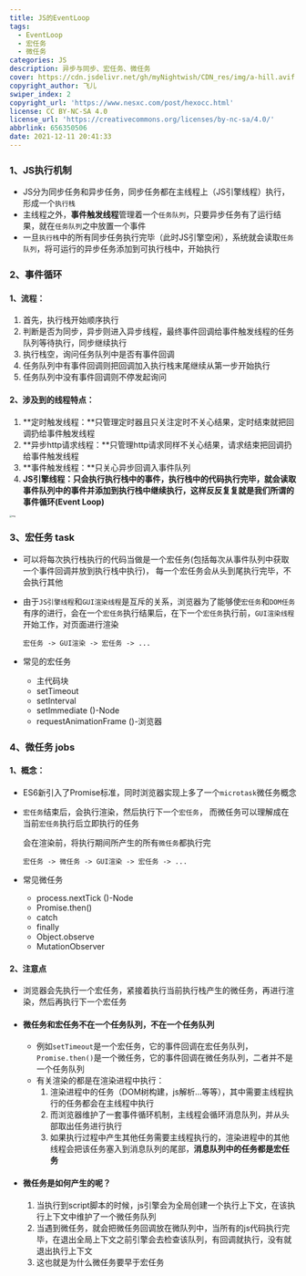 ```yaml
---
title: JS的EventLoop
tags:
  - EventLoop
  - 宏任务
  - 微任务
categories: JS
description: 异步与同步、宏任务、微任务
cover: https://cdn.jsdelivr.net/gh/myNightwish/CDN_res/img/a-hill.avif
copyright_author: 飞儿
swiper_index: 2
copyright_url: 'https://www.nesxc.com/post/hexocc.html'
license: CC BY-NC-SA 4.0
license_url: 'https://creativecommons.org/licenses/by-nc-sa/4.0/'
abbrlink: 656350506
date: 2021-12-11 20:41:33
---
```


### 1、JS执行机制 ###

* JS分为同步任务和异步任务，同步任务都在主线程上（JS引擎线程）执行，形成一个`执行栈`
* 主线程之外，**事件触发线程**管理着一个`任务队列`，只要异步任务有了运行结果，就在`任务队列`之中放置一个事件
* 一旦`执行栈`中的所有同步任务执行完毕（此时JS引擎空闲），系统就会读取`任务队列`，将可运行的异步任务添加到可执行栈中，开始执行

### 2、事件循环 ###

#### 1、流程： ####

1. 首先，执行栈开始顺序执行
2. 判断是否为同步，异步则进入异步线程，最终事件回调给事件触发线程的任务队列等待执行，同步继续执行
3. 执行栈空，询问任务队列中是否有事件回调
4. 任务队列中有事件回调则把回调加入执行栈末尾继续从第一步开始执行
5. 任务队列中没有事件回调则不停发起询问

#### 2、涉及到的线程特点： ####

1. **定时触发线程：**只管理定时器且只关注定时不关心结果，定时结束就把回调扔给事件触发线程
2. **异步http请求线程：**只管理http请求同样不关心结果，请求结束把回调扔给事件触发线程
3. **事件触发线程：**只关心异步回调入事件队列
4. **JS引擎线程：**只会执行执行栈中的事件，执行栈中的代码执行完毕，就会读取事件队列中的事件并添加到执行栈中继续执行，这样反反复复就是我们所谓的**事件循环(Event Loop)**

<img src="https://p1-jj.byteimg.com/tos-cn-i-t2oaga2asx/gold-user-assets/2020/1/18/16fb7acab03b35fa~tplv-t2oaga2asx-watermark.awebp" alt="img" style="zoom:25%;" />



### 3、宏任务         task ###

* 可以将每次执行栈执行的代码当做是一个宏任务(包括每次从事件队列中获取一个事件回调并放到执行栈中执行)， 每一个宏任务会从头到尾执行完毕，不会执行其他

* 由于`JS引擎线程`和`GUI渲染线程`是互斥的关系，浏览器为了能够使`宏任务`和`DOM任务`有序的进行，会在一个`宏任务`执行结果后，在下一个`宏任务`执行前，`GUI渲染线程`开始工作，对页面进行渲染

  ```
  宏任务 -> GUI渲染 -> 宏任务 -> ...
  ```

* 常见的宏任务

  * 主代码块
  * setTimeout
  * setInterval
  * setImmediate ()-Node
  * requestAnimationFrame ()-浏览器

### 4、微任务    jobs ###

#### 1、概念： ####

* ES6新引入了Promise标准，同时浏览器实现上多了一个`microtask`微任务概念

* `宏任务`结束后，会执行渲染，然后执行下一个`宏任务`， 而微任务可以理解成在当前`宏任务`执行后立即执行的任务

  会在渲染前，将执行期间所产生的所有`微任务`都执行完

  ```
  宏任务 -> 微任务 -> GUI渲染 -> 宏任务 -> ...
  ```

* 常见微任务

  * process.nextTick ()-Node
  * Promise.then()
  * catch
  * finally
  * Object.observe
  * MutationObserver

#### 2、注意点 ####

* 浏览器会先执行一个宏任务，紧接着执行当前执行栈产生的微任务，再进行渲染，然后再执行下一个宏任务

* #### 微任务和宏任务不在一个任务队列，不在一个任务队列 ####

  * 例如`setTimeout`是一个宏任务，它的事件回调在宏任务队列，`Promise.then()`是一个微任务，它的事件回调在微任务队列，二者并不是一个任务队列
  * 有关渲染的都是在渲染进程中执行：
    1. 渲染进程中的任务（DOM树构建，js解析…等等），其中需要主线程执行的任务都会在主线程中执行
    2. 而浏览器维护了一套事件循环机制，主线程会循环消息队列，并从头部取出任务进行执行
    3. 如果执行过程中产生其他任务需要主线程执行的，渲染进程中的其他线程会把该任务塞入到消息队列的尾部，**消息队列中的任务都是宏任务**

* #### 微任务是如何产生的呢？ ####

  1. 当执行到script脚本的时候，js引擎会为全局创建一个执行上下文，在该执行上下文中维护了一个微任务队列
  2. 当遇到微任务，就会把微任务回调放在微队列中，当所有的js代码执行完毕，在退出全局上下文之前引擎会去检查该队列，有回调就执行，没有就退出执行上下文
  3. 这也就是为什么微任务要早于宏任务

